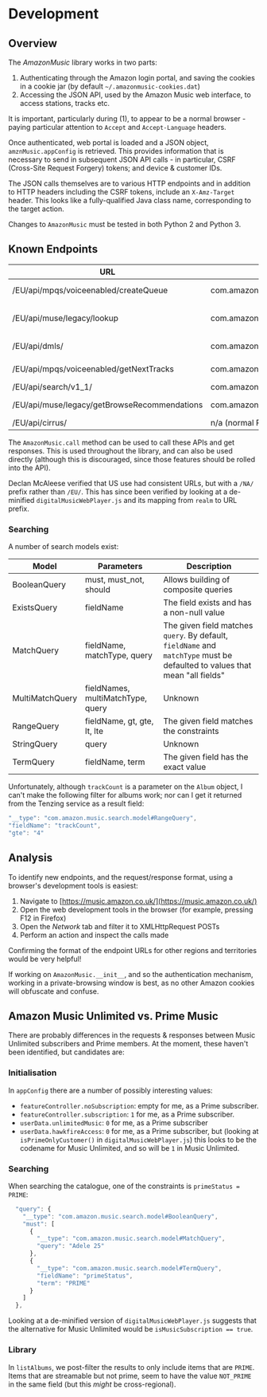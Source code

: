 Development
===========

Overview
--------
The _AmazonMusic_ library works in two parts:

1. Authenticating through the Amazon login portal, and saving the cookies in a cookie jar (by default `~/.amazonmusic-cookies.dat`)
2. Accessing the JSON API, used by the Amazon Music web interface, to access stations, tracks etc.

It is important, particularly during (1), to appear to be a normal browser - paying particular attention to `Accept` and `Accept-Language` headers.

Once authenticated, web portal is loaded and a JSON object, `amznMusic.appConfig` is retrieved. This provides information that is necessary to send in subsequent JSON API calls - in particular, CSRF (Cross-Site Request Forgery) tokens; and device & customer IDs.

The JSON calls themselves are to various HTTP endpoints and in addition to HTTP headers including the CSRF tokens, include an `X-Amz-Target` header. This looks like a fully-qualified Java class name, corresponding to the target action.

Changes to `AmazonMusic` must be tested in both Python 2 and Python 3.

Known Endpoints
---------------

URL  | Target | Description 
-----|--------|----------------
/EU/api/mpqs/voiceenabled/createQueue | com.amazon.musicplayqueueservice.model.client.external.voiceenabled.MusicPlayQueueServiceExternalVoiceEnabledClient.createQueue | Create a queue for a station
/EU/api/muse/legacy/lookup | com.amazon.musicensembleservice.MusicEnsembleService.lookup | Look up the tracks for an album or playlist
/EU/api/dmls/ | com.amazon.digitalmusiclocator.DigitalMusicLocatorServiceExternal.getRestrictedStreamingURL | Get the URL to stream a track
/EU/api/mpqs/voiceenabled/getNextTracks | com.amazon.musicplayqueueservice.model.client.external.voiceenabled.MusicPlayQueueServiceExternalVoiceEnabledClient.getNextTracks | Get the next page for a queue
/EU/api/search/v1_1/ | com.amazon.tenzing.v1_1.TenzingServiceExternalV1_1.search | Perform a search
/EU/api/muse/legacy/getBrowseRecommendations | com.amazon.musicensembleservice.MusicEnsembleService.getBrowseRecommendations | Browse recommendations
/EU/api/cirrus/ | n/a (normal POST data with `Operation` parameter) | Query library

The `AmazonMusic.call` method can be used to call these APIs and get responses. This is used throughout the library, and can also be used directly (although this is discouraged, since those features should be rolled into the API).

Declan McAleese verified that US use had consistent URLs, but with a `/NA/` prefix rather than `/EU/`. This has since been verified by looking at a de-minified `digitalMusicWebPlayer.js` and its mapping from `realm` to URL prefix.

### Searching

A number of search models exist:

Model | Parameters | Description
------|------------|--------------------
BooleanQuery | must<Query>, must_not<Query>, should<Query> | Allows building of composite queries
ExistsQuery | fieldName | The field exists and has a non-null value
MatchQuery | fieldName, matchType, query | The given field matches `query`. By default, `fieldName` and `matchType` must be defaulted to values that mean "all fields"
MultiMatchQuery | fieldNames<String>, multiMatchType, query | Unknown
RangeQuery | fieldName, gt, gte, lt, lte | The given field matches the constraints
StringQuery | query | Unknown
TermQuery | fieldName, term | The given field has the exact value

Unfortunately, although `trackCount` is a parameter on the `Album` object, I can't make the following filter for albums work; nor can I get it returned from  the Tenzing service as a result field:

```javascript
"__type": "com.amazon.music.search.model#RangeQuery",
"fieldName": "trackCount",
"gte": "4"
```

Analysis
--------

To identify new endpoints, and the request/response format, using a browser's development tools is easiest:

1. Navigate to [https://music.amazon.co.uk/](https://music.amazon.co.uk/)
2. Open the web development tools in the browser (for example, pressing F12 in Firefox)
3. Open the _Network_ tab and filter it to XMLHttpRequest POSTs
4. Perform an action and inspect the calls made

Confirming the format of the endpoint URLs for other regions and territories would be very helpful!

If working on `AmazonMusic.__init__`, and so the authentication mechanism, working in a private-browsing window is best, as no other Amazon cookies will obfuscate and confuse.

Amazon Music Unlimited vs. Prime Music
--------------------------------------

There are probably differences in the requests & responses between Music Unlimited subscribers and Prime members. At the moment, these haven't been identified, but candidates are:

### Initialisation
In `appConfig` there are a number of possibly interesting values:

* `featureController.noSubscription`: empty for me, as a Prime subscriber.
* `featureController.subscription`: `1` for me, as a Prime subscriber.
* `userData.unlimitedMusic`: `0` for me, as a Prime subscriber
* `userData.hawkfireAccess`: `0` for me, as a Prime subscriber, but (looking at `isPrimeOnlyCustomer()` in `digitalMusicWebPlayer.js`) this looks to be the codename for Music Unlimited, and so will be `1` in Music Unlimited.

### Searching

When searching the catalogue, one of the constraints is `primeStatus = PRIME`:

```javascript
  "query": {
    "__type": "com.amazon.music.search.model#BooleanQuery",
    "must": [
      {
        "__type": "com.amazon.music.search.model#MatchQuery",
        "query": "Adele 25"
      },
      {
        "__type": "com.amazon.music.search.model#TermQuery",
        "fieldName": "primeStatus",
        "term": "PRIME"
      }
    ]
  },
```

Looking at a de-minified version of `digitalMusicWebPlayer.js` suggests that the alternative for Music Unlimited would be `isMusicSubscription == true`.

### Library

In `listAlbums`, we post-filter the results to only include items that are `PRIME`. Items that are streamable but not prime, seem to have the value `NOT_PRIME` in the same field (but this _might_ be cross-regional).

